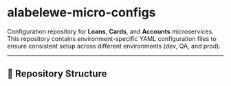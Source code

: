# alabelewe-micro-configs

Configuration repository for **Loans**, **Cards**, and **Accounts** microservices.  
This repository contains environment-specific YAML configuration files to ensure consistent setup across different environments (dev, QA, and prod).

---

## 📂 Repository Structure


